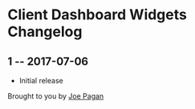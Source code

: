 # Client Dashboard Widgets Changelog

## 1 -- 2017-07-06

* Initial release

Brought to you by [Joe Pagan](https://www.joe-pagan.com)
